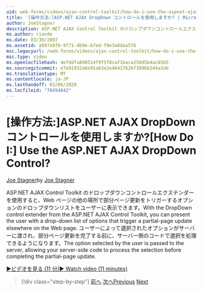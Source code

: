 ```yaml
---
uid: web-forms/videos/ajax-control-toolkit/how-do-i-use-the-aspnet-ajax-dropdown-control
title: '[操作方法:]ASP.NET AJAX DropDown コントロールを使用しますか? | Microsoft Docs'
author: JoeStagner
description: ASP.NET AJAX Control Toolkit のドロップダウンコントロールエクステンダーを使用すると、部分 pa をトリガーするオプションのドロップダウンリストをユーザーに表示できます。
ms.author: riande
ms.date: 03/30/2007
ms.assetid: a997a9f8-9f71-4b9e-b7ed-f8e3a0daa576
msc.legacyurl: /web-forms/videos/ajax-control-toolkit/how-do-i-use-the-aspnet-ajax-dropdown-control
msc.type: video
ms.openlocfilehash: 4efddfa898514f9f5f8caf1baca250d5b4ac85b5
ms.sourcegitcommit: e7e91932a6e91a63e2e46417626f39d6b244a3ab
ms.translationtype: MT
ms.contentlocale: ja-JP
ms.lasthandoff: 03/06/2020
ms.locfileid: "78454642"
---
```

# <a name="how-do-i-use-the-aspnet-ajax-dropdown-control"></a><span data-ttu-id="c1676-104">[操作方法:]ASP.NET AJAX DropDown コントロールを使用しますか?</span><span class="sxs-lookup"><span data-stu-id="c1676-104">[How Do I:] Use the ASP.NET AJAX DropDown Control?</span></span>

<span data-ttu-id="c1676-105">[Joe Stagner](https://github.com/JoeStagner)</span><span class="sxs-lookup"><span data-stu-id="c1676-105">by [Joe Stagner](https://github.com/JoeStagner)</span></span>

<span data-ttu-id="c1676-106">ASP.NET AJAX Control Toolkit のドロップダウンコントロールエクステンダーを使用すると、Web ページの他の場所で部分ページ更新をトリガーするオプションのドロップダウンリストをユーザーに表示できます。</span><span class="sxs-lookup"><span data-stu-id="c1676-106">With the DropDown control extender from the ASP.NET AJAX Control Toolkit, you can present the user with a drop-down list of options that trigger a partial-page update elsewhere on the Web page.</span></span> <span data-ttu-id="c1676-107">ユーザーによって選択されたオプションがサーバーに渡され、部分ページ更新を完了する前に、サーバー側のコードで選択を処理できるようになります。</span><span class="sxs-lookup"><span data-stu-id="c1676-107">The option selected by the user is passed to the server, allowing your server-side code to process the selection before completing the partial-page update.</span></span>

[<span data-ttu-id="c1676-108">&#9654;ビデオを見る (11 分)</span><span class="sxs-lookup"><span data-stu-id="c1676-108">&#9654; Watch video (11 minutes)</span></span>](https://channel9.msdn.com/Blogs/ASP-NET-Site-Videos/how-do-i-use-the-aspnet-ajax-dropdown-control)

> [!div class="step-by-step"]
> <span data-ttu-id="c1676-109">[前へ](how-do-i-configure-the-aspnet-ajax-calendar-control.md)
> [次へ](how-do-i-use-the-aspnet-ajax-maskededit-controls.md)</span><span class="sxs-lookup"><span data-stu-id="c1676-109">[Previous](how-do-i-configure-the-aspnet-ajax-calendar-control.md)
[Next](how-do-i-use-the-aspnet-ajax-maskededit-controls.md)</span></span>
